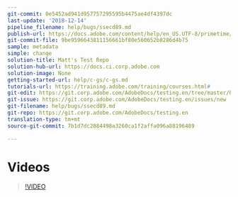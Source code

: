```yaml
---
git-commit: 0e5452ad941d957757295595b4475ae4df4397dc
last-update: '2018-12-14'
pipeline_filename: help/bugs/ssecd89.md
publish-url: https://docs.adobe.com/content/help/en_US.UTF-8/primetime/testing/waiting/closed/ssecd89.html
git-commit-file: 9be9596643811156661bf80e560652b8286d4b75
sample: metadata
simple: change
solution-title: Matt's Test Repo
solution-hub-url: https://docs.ci.corp.adobe.com
solution-image: None
getting-started-url: help/c-gs/c-gs.md
tutorials-url: https://training.adobe.com/training/courses.html#
git-edit: https://git.corp.adobe.com/AdobeDocs/testing.en/tree/master/help/bugs/ssecd89.md
git-issue: https://git.corp.adobe.com/AdobeDocs/testing.en/issues/new
git-filename: help/bugs/ssecd89.md
git-repo: https://git.corp.adobe.com/AdobeDocs/testing.en
translation-type: tm+mt
source-git-commit: 7b1d7dc2884498a3260ca1f2affa096a88196489

---
```


# Videos

>[!VIDEO](https://www.youtube.com/watch?v=A0EcD2AxvJE)
